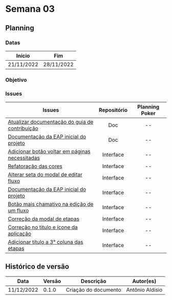 # Semana 03

## Planning

### Datas
| Início | Fim |
| :--:|:--:|
| 21/11/2022 | 28/11/2022 |

### Objetivo

### Issues

| Issues| Repositório | Planning Poker |
| -- | :--: |  :--: |
| [Atualizar documentação do guia de contribuição](https://github.com/fga-eps-mds/2022-2-CAPJu-Doc/issues/28) | Doc | --|
| [Documentação da EAP inicial do projeto](https://github.com/fga-eps-mds/2022-2-CAPJu-Doc/issues/27)| Doc | --|
| [Adicionar botão voltar em páginas necessitadas](https://github.com/fga-eps-mds/2022-2-CAPJu-Interface/issues/13)| Interface | --|
| [Refatoração das cores](https://github.com/fga-eps-mds/2022-2-CAPJu-Interface/issues/20)| Interface | --|
| [Alterar seta do modal de editar fluxo](https://github.com/fga-eps-mds/2022-2-CAPJu-Interface/issues/14)| Interface | --|
| [Documentação da EAP inicial do projeto](https://github.com/fga-eps-mds/2022-2-CAPJu-Interface/issues/27)| Interface | --|
| [Botão mais chamativo na edição de um fluxo](https://github.com/fga-eps-mds/2022-2-CAPJu-Interface/issues/19)| Interface | --|
| [Correção da modal de etapas](https://github.com/fga-eps-mds/2022-2-CAPJu-Interface/issues/10)| Interface | --|
| [Correção no titulo e ícone da aplicação](https://github.com/fga-eps-mds/2022-2-CAPJu-Interface/issues/4)| Interface | --|
| [Adicionar título a 3° coluna das etapas](https://github.com/fga-eps-mds/2022-2-CAPJu-Interface/issues/17)| Interface | --|









## Histórico de versão

| Data | Versão | Descrição | Autor(es) |
| ---- | ------ | --------- | --------- |
| 11/12/2022 | 0.1.0 | Criação do documento | Antônio Aldísio |
